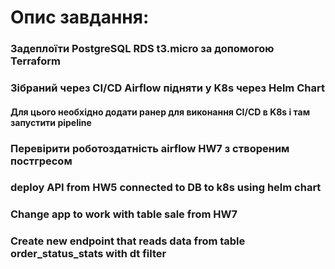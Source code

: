 # Опис завдання:
### Задеплоїти PostgreSQL RDS t3.micro за допомогою Terraform


### Зібраний через CI/CD Airflow підняти у K8s через Helm Chart
####    Для цього необхідно додати ранер для виконання CI/CD в K8s і там запустити pipeline

### Перевірити роботоздатність airflow HW7 з створеним постгресом

### deploy API from HW5 connected to DB to k8s using helm chart

### Change app to work with table sale from HW7  

### Create new endpoint that reads data from table order_status_stats with dt filter
